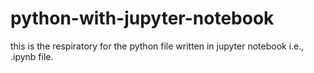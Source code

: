 # python-with-jupyter-notebook
this is the respiratory for the python file written in jupyter notebook i.e., .ipynb file.
